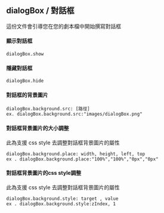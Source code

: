 ## dialogBox / 對話框

這份文件會引導您在您的劇本檔中開始撰寫對話框 <br>

#### 顯示對話框

```
dialogBox.show
```

#### 隱藏對話框

```
dialogBox.hide
```

#### 對話框的背景圖片

```
dialogBox.background.src: [路徑]
ex. dialogBox.background.src:"images/dialogBox.png"
```

#### 對話框背景圖片的大小調整

此為支援 css style 去調整對話框背景圖片的屬性

```
dialogBox.background.place: width, height, left, top 
ex . dialogBox.background.place:"100%","100%","0px","0px"
```

#### 對話框背景圖片的css style調整

此為支援 css style 去調整對話框背景圖片的屬性

```
dialogBox.background.style: target , value
ex . dialogBox.background.style:zIndex, 1
```

